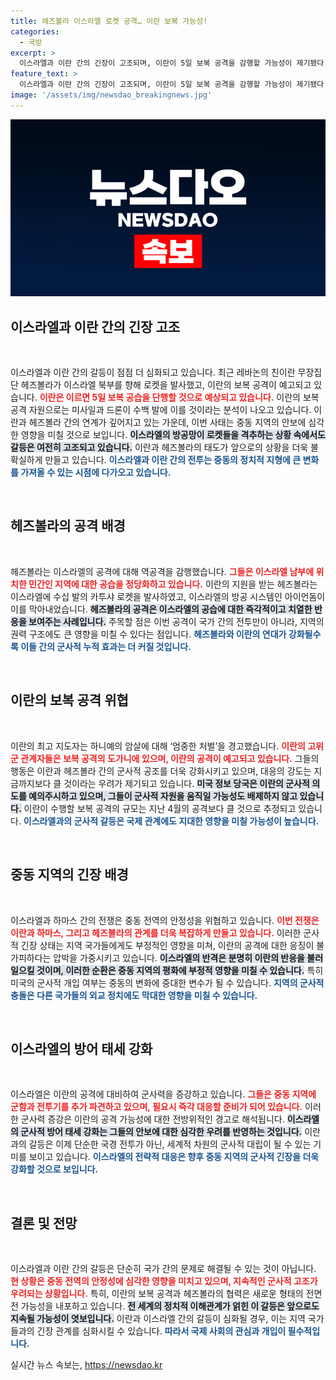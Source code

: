```yaml
---
title: 헤즈볼라 이스라엘 로켓 공격… 이란 보복 가능성!
categories:
  - 국방
excerpt: >
  이스라엘과 이란 간의 긴장이 고조되며, 이란이 5일 보복 공격을 감행할 가능성이 제기됐다. 헤즈볼라의 로켓 공격과 이란의 대규모 미사일·드론 반격이 예고돼 중동 지역의 안보 상황이 심각해지고 있다. 국제 사회의 우려가 커지는 가운데, 이스라엘의 대응이 주목받고 있다.
feature_text: >
  이스라엘과 이란 간의 긴장이 고조되며, 이란이 5일 보복 공격을 감행할 가능성이 제기됐다. 헤즈볼라의 로켓 공격과 이란의 대규모 미사일·드론 반격이 예고돼 중동 지역의 안보 상황이 심각해지고 있다. 국제 사회의 우려가 커지는 가운데, 이스라엘의 대응이 주목받고 있다.
image: '/assets/img/newsdao_breakingnews.jpg'
---
```


<p><img src="/assets/img/newsdao_breakingnews.jpg" alt="cryptoinkorea 속보" /></p>

<h2 data-ke-size="size26">이스라엘과 이란 간의 긴장 고조</h2>

<p data-ke-size="size16">&nbsp;</p> 

<p>이스라엘과 이란 간의 갈등이 점점 더 심화되고 있습니다. 최근 레바논의 친이란 무장집단 헤즈볼라가 이스라엘 북부를 향해 로켓을 발사했고, 이란의 보복 공격이 예고되고 있습니다. <b><span style="color: #ee2323;">이란은 이르면 5일 보복 공습을 단행할 것으로 예상되고 있습니다.</span></b> 이란의 보복 공격 자원으로는 미사일과 드론이 수백 발에 이를 것이라는 분석이 나오고 있습니다. 이란과 헤즈볼라 간의 연계가 깊어지고 있는 가운데, 이번 사태는 중동 지역의 안보에 심각한 영향을 미칠 것으로 보입니다.  <b><span style="background-color: #21538527;">이스라엘의 방공망이 로켓들을 격추하는 상황 속에서도 갈등은 여전히 고조되고 있습니다.</span></b> 이란과 헤즈볼라의 태도가 앞으로의 상황을 더욱 불확실하게 만들고 있습니다. <b><span style="color: #1a5490;">이스라엘과 이란 간의 전투는 중동의 정치적 지형에 큰 변화를 가져올 수 있는 시점에 다가오고 있습니다.</span></b></p>

<p data-ke-size="size16">&nbsp;</p> 

<h2 data-ke-size="size26">헤즈볼라의 공격 배경</h2>

<p data-ke-size="size16">&nbsp;</p> 

<p>헤즈볼라는 이스라엘의 공격에 대해 역공격을 감행했습니다. <b><span style="color: #ee2323;">그들은 이스라엘 남부에 위치한 민간인 지역에 대한 공습을 정당화하고 있습니다.</span></b> 이란의 지원을 받는 헤즈볼라는 이스라엘에 수십 발의 카투샤 로켓을 발사하였고, 이스라엘의 방공 시스템인 아이언돔이 이를 막아내었습니다. <b><span style="background-color: #21538527;">헤즈볼라의 공격은 이스라엘의 공습에 대한 즉각적이고 치열한 반응을 보여주는 사례입니다.</span></b> 주목할 점은 이번 공격이 국가 간의 전투만이 아니라, 지역의 권력 구조에도 큰 영향을 미칠 수 있다는 점입니다. <b><span style="color: #1a5490;">헤즈볼라와 이란의 연대가 강화될수록 이들 간의 군사적 누적 효과는 더 커질 것입니다.</span></b></p>

<p data-ke-size="size16">&nbsp;</p> 

<h2 data-ke-size="size26">이란의 보복 공격 위협</h2>

<p data-ke-size="size16">&nbsp;</p> 

<p>이란의 최고 지도자는 하니예의 암살에 대해 ‘엄중한 처벌’을 경고했습니다. <b><span style="color: #ee2323;">이란의 고위 군 관계자들은 보복 공격의 도가니에 있으며, 이란의 공격이 예고되고 있습니다.</span></b> 그들의 행동은 이란과 헤즈볼라 간의 군사적 공조를 더욱 강화시키고 있으며, 대응의 강도는 지금까지보다 클 것이라는 우려가 제기되고 있습니다. <b><span style="background-color: #21538527;">미국 정보 당국은 이란의 군사적 의도를 예의주시하고 있으며, 그들이 군사적 자원을 움직일 가능성도 배제하지 않고 있습니다.</span></b> 이란이 수행할 보복 공격의 규모는 지난 4월의 공격보다 클 것으로 추정되고 있습니다. <b><span style="color: #1a5490;">이스라엘과의 군사적 갈등은 국제 관계에도 지대한 영향을 미칠 가능성이 높습니다.</span></b></p>

<p data-ke-size="size16">&nbsp;</p> 

<h2 data-ke-size="size26">중동 지역의 긴장 배경</h2>

<p data-ke-size="size16">&nbsp;</p> 

<p>이스라엘과 하마스 간의 전쟁은 중동 전역의 안정성을 위협하고 있습니다. <b><span style="color: #ee2323;">이번 전쟁은 이란과 하마스, 그리고 헤즈볼라의 관계를 더욱 복잡하게 만들고 있습니다.</span></b> 이러한 군사적 긴장 상태는 지역 국가들에게도 부정적인 영향을 미쳐, 이란의 공격에 대한 응징이 불가피하다는 압박을 가중시키고 있습니다. <b><span style="background-color: #21538527;">이스라엘의 반격은 분명히 이란의 반응을 불러일으킬 것이며, 이러한 순환은 중동 지역의 평화에 부정적 영향을 미칠 수 있습니다.</span></b> 특히 미국의 군사적 개입 여부는 중동의 변화에 중대한 변수가 될 수 있습니다. <b><span style="color: #1a5490;">지역의 군사적 충돌은 다른 국가들의 외교 정치에도 막대한 영향을 미칠 수 있습니다.</span></b></p>

<p data-ke-size="size16">&nbsp;</p> 

<h2 data-ke-size="size26">이스라엘의 방어 태세 강화</h2>

<p data-ke-size="size16">&nbsp;</p> 

<p>이스라엘은 이란의 공격에 대비하여 군사력을 증강하고 있습니다. <b><span style="color: #ee2323;">그들은 중동 지역에 군함과 전투기를 추가 파견하고 있으며, 필요시 즉각 대응할 준비가 되어 있습니다.</span></b> 이러한 군사력 증강은 이란의 공격 가능성에 대한 전방위적인 경고로 해석됩니다. <b><span style="background-color: #21538527;">이스라엘의 군사적 방어 태세 강화는 그들의 안보에 대한 심각한 우려를 반영하는 것입니다.</span></b> 이란과의 갈등은 이제 단순한 국경 전투가 아닌, 세계적 차원의 군사적 대립이 될 수 있는 기미를 보이고 있습니다. <b><span style="color: #1a5490;">이스라엘의 전략적 대응은 향후 중동 지역의 군사적 긴장을 더욱 강화할 것으로 보입니다.</span></b></p>

<p data-ke-size="size16">&nbsp;</p> 

<h2 data-ke-size="size26">결론 및 전망</h2>

<p data-ke-size="size16">&nbsp;</p> 

<p>이스라엘과 이란 간의 갈등은 단순히 국가 간의 문제로 해결될 수 있는 것이 아닙니다. <b><span style="color: #ee2323;">현 상황은 중동 전역의 안정성에 심각한 영향을 미치고 있으며, 지속적인 군사적 고조가 우려되는 상황입니다.</span></b> 특히, 이란의 보복 공격과 헤즈볼라의 협력은 새로운 형태의 전면전 가능성을 내포하고 있습니다. <b><span style="background-color: #21538527;">전 세계의 정치적 이해관계가 얽힌 이 갈등은 앞으로도 지속될 가능성이 엿보입니다.</span></b> 이란과 이스라엘 간의 갈등이 심화될 경우, 이는 지역 국가들과의 긴장 관계를 심화시킬 수 있습니다. <b><span style="color: #1a5490;">따라서 국제 사회의 관심과 개입이 필수적입니다.</span></b></p>
실시간 뉴스 속보는, <a href="https://newsdao.kr" rel="dofollow">https://newsdao.kr</a>


